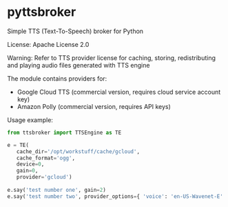 # pyttsbroker
Simple TTS (Text-To-Speech) broker for Python

License: Apache License 2.0

Warning: Refer to TTS provider license for caching, storing, redistributing and playing audio files generated with TTS engine

The module contains providers for:

 * Google Cloud TTS (commercial version, requires cloud service account key)
 * Amazon Polly (commercial version, requires API keys)
 
Usage example:
 
 ```python
from ttsbroker import TTSEngine as TE

e = TE( 
    cache_dir='/opt/workstuff/cache/gcloud',
    cache_format='ogg',
    device=0,
    gain=0,
    provider='gcloud')
    
e.say('test number one', gain=2)
e.say('test number two', provider_options={ 'voice': 'en-US-Wavenet-E' })
```
